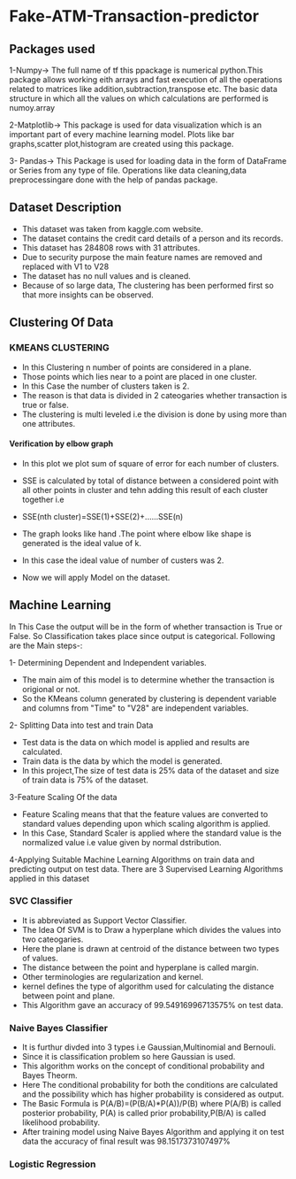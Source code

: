 # Fake-ATM-Transaction-predictor
## Packages used 
1-Numpy-> The full name of tf this ppackage is numerical python.This package allows working eith arrays and fast execution of all the operations related to matrices like addition,subtraction,transpose etc.
The basic data structure in which all the values on which calculations are performed is numoy.array

2-Matplotlib-> This package is used for data visualization which is an important part of every machine learning model.
Plots like bar graphs,scatter plot,histogram are created using this package.

3- Pandas-> This Package is used for loading data in the form of DataFrame or Series from any type of file.
Operations like data cleaning,data preprocessingare done with the help of pandas package.

## Dataset Description
* This dataset was taken from kaggle.com website.
* The dataset contains the credit card details of a person and its records.
* This dataset has 284808 rows with 31 attributes.
* Due to security purpose the main feature names are removed and replaced with V1 to V28
* The dataset has no null values and is cleaned.
* Because of so large data, The clustering has been performed first so that more insights can be observed.

## Clustering Of Data

### KMEANS CLUSTERING
* In this Clustering n number of points are considered in a plane.
* Those points which lies near to a point are placed in one cluster.
* In this Case the number of clusters taken is 2.
* The reason is that data is divided in 2 cateogaries whether transaction is true or false.
* The clustering is multi leveled i.e  the division is done by using more than one attributes.

#### Verification by elbow graph
* In this plot we plot sum of square of error for each number of clusters.
* SSE is calculated by total of distance between a considered point with all other points in cluster and tehn adding this result of each cluster together i.e

* SSE(nth cluster)=SSE(1)+SSE(2)+......SSE(n)

* The graph looks like hand .The point where elbow like shape is generated is the ideal value of k.
* In this case the ideal value of number of custers was 2.
* Now we will apply Model on the dataset.

## Machine Learning
In This Case the output will be in the form of whether transaction is True or False. So Classification takes place since output is categorical.
Following are the Main steps-:

1- Determining Dependent and Independent variables.
* The main aim of this model is to determine whether the transaction is origional or not.
* So the KMeans column generated by clustering is dependent variable and columns from "Time" to "V28" are independent variables.

2- Splitting Data into test and train Data
* Test data is the data on which model is applied and results are calculated.
* Train data is the data by which the model is generated.
* In this project,The size of test data is 25% data of the dataset and size of train data is 75% of the dataset.

3-Feature Scaling Of the data
* Feature Scaling means that that the feature values are converted to standard values depending upon which scaling algorithm is applied.
* In this Case, Standard Scaler is applied where the standard value is the normalized value i.e value given by normal dstribution.

4-Applying Suitable Machine Learning Algorithms on train data and predicting output on test data.
There are 3 Supervised Learning  Algorithms applied in this dataset

### SVC Classifier
* It is abbreviated as Support Vector Classifier.
* The Idea Of SVM is to Draw a hyperplane which divides the values into two cateogaries.
* Here the plane is drawn at centroid of the distance between two types of values.
* The distance between the point and hyperplane is called margin.
* Other terminologies are regularization and kernel.
* kernel defines the type of algorithm used for calculating the distance between point and plane.
* This Algorithm gave an accuracy of 99.54916996713575% on test data.

### Naive Bayes Classifier
* It is furthur divded into 3  types i.e Gaussian,Multinomial and Bernouli.
* Since it is classification problem so here Gaussian is used.
* This algorithm works on the concept of conditional probability and Bayes Theorm.
* Here The conditional probability for both the conditions are calculated and the possibility which has higher probability is considered as output.
* The Basic Formula is P(A/B)=(P(B/A)*P(A))/P(B) where P(A/B) is called posterior probability, P(A) is called prior probability,P(B/A) is called likelihood probability.
* After training model using Naive Bayes Algorithm and applying it on test data the accuracy of final result was 98.1517373107497%

### Logistic Regression
